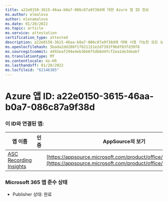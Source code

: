 ```yaml
---
title: a22e0150-3615-46aa-b0a7-086c87a9f38d에 대한 Azure 앱 ID 정보
ms.author: elmalova
author: elenamalova
ms.date: 01/20/2022
ms.topic: article
ms.service: attestation
certification_type: attested
description: a22e0150-3615-46aa-b0a7-086c87a9f38d에 대해 사용 가능한 모든 보안 및 규정 준수 정보입니다.
ms.openlocfilehash: 5bada2dd208f1f621151e2d7393f96df03fd39f8
ms.sourcegitcommit: d492eaf294e4eb3bb6f5db6d4fcf2ea1de3deabf
ms.translationtype: MT
ms.contentlocale: ko-KR
ms.lasthandoff: 01/20/2022
ms.locfileid: "62146385"
---
```

# <a name="azure-app-id-a22e0150-3615-46aa-b0a7-086c87a9f38d"></a>Azure 앱 ID: a22e0150-3615-46aa-b0a7-086c87a9f38d


### <a name="apps-associated-with-this-id"></a>이 ID와 연결된 앱:
| **앱 이름** | **인증** | **AppSource의 보기** |
|--------------|---------------|-----------------------|
| [ASC Recording Insights](https://docs.microsoft.com/microsoft-365-app-certification/forward/WA200000708) |  | [https://appsource.microsoft.com/product/office/WA200000708](https://appsource.microsoft.com/product/office/WA200000708) |

### <a name="microsoft-365-app-compliance-status"></a>Microsoft 365 앱 준수 상태
- Publisher 상태: 완료
